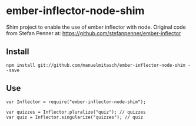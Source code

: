 ember-inflector-node-shim
=========================
Shim project to enable the use of ember inflector with node. 
Original code from Stefan Penner at: https://github.com/stefanpenner/ember-inflector

Install
-------
```
npm install git://github.com/manuelmitasch/ember-inflector-node-shim --save
```

Use
---
```
var Inflector = require("ember-inflector-node-shim");

var quizzes = Inflector.pluralize("quiz"); // quizzes
var quiz = Inflector.singularize("quizzes"); // quiz
```

